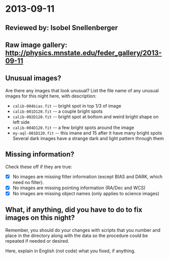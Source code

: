 # 2013-09-11

## Reviewed by:   Isobel Snellenberger

## Raw image gallery: http://physics.mnstate.edu/feder_gallery/2013-09-11

## Unusual images?

Are there any images that look unusual? List the file name of any unusual images for this night here, with description:

+ `calib-004bias.fit` -- bright spot in top 1/3 of image
+ `calib-001D120.fit` -- a couple bright spots
+ `calib-002D120.fit` -- bright spot at bottom and weird bright shape on left side
+ `calib-004D120.fit` -- a few bright spots around the image
+ `my-aql-001D120.fit` -- this imane and 15 after it have many bright spots
Several dark images have a strange dark and light pattern through them

## Missing information?

Check these off if they are true:

- [x] No images are missing filter information (except BIAS and DARK, which need no filter).
- [x] No images are missing pointing information (RA/Dec and WCS)
- [x] No images are missing object names (only applies to science images)

## What, if anything, did you have to do to fix images on this night?

Remember, you should do your changes with scripts that you number and place in the
directory along with the data so the procedure could be repeated if needed or
desired.

Here, explain in English (not code) what you fixed, if anything.
